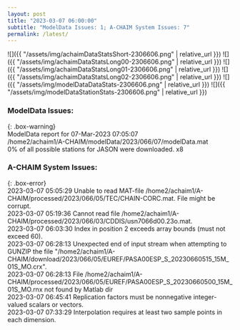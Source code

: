 ```yaml
---
layout: post
title: "2023-03-07 06:00:00"
subtitle: "ModelData Issues: 1; A-CHAIM System Issues: 7"
permalink: /latest/
---
```


![]({{ "/assets/img/achaimDataStatsShort-2306606.png" | relative_url }})
![]({{ "/assets/img/achaimDataStatsLong00-2306606.png" | relative_url }})
![]({{ "/assets/img/achaimDataStatsLong01-2306606.png" | relative_url }})
![]({{ "/assets/img/achaimDataStatsLong02-2306606.png" | relative_url }})
![]({{ "/assets/img/modelDataDataStats-2306606.png" | relative_url }})
![]({{ "/assets/img/modelDataStationStats-2306606.png" | relative_url }})

### ModelData Issues:  
  
{: .box-warning}  
 ModelData report for 07-Mar-2023 07:05:07   
 /home2/achaim1/A-CHAIM/modelData/2023/066/07/modelData.mat   
 0% of all possible stations for JASON were downloaded. x8   
  
### A-CHAIM System Issues:  
  
{: .box-error}  
2023-03-07 05:05:29 Unable to read MAT-file /home2/achaim1/A-CHAIM/processed/2023/066/05/TEC/CHAIN-CORC.mat. File might be corrupt.  
2023-03-07 05:19:36 Cannot read file /home2/achaim1/A-CHAIM/processed/2023/066/03/CDDIS/usn7066d00.23o.mat.  
2023-03-07 06:03:30 Index in position 2 exceeds array bounds (must not exceed 60).  
2023-03-07 06:28:13 Unexpected end of input stream when attempting to GUNZIP the file "/home2/achaim1/A-CHAIM/download/2023/066/05/EUREF/PASA00ESP_S_20230660515_15M_01S_MO.crx".  
2023-03-07 06:28:13 File /home2/achaim1/A-CHAIM/processed/2023/066/05/EUREF/PASA00ESP_S_20230660500_15M_01S_MO.rnx not found by Matlab dir  
2023-03-07 06:45:41 Replication factors must be nonnegative integer-valued scalars or vectors.  
2023-03-07 07:33:29 Interpolation requires at least two sample points in each dimension.  
